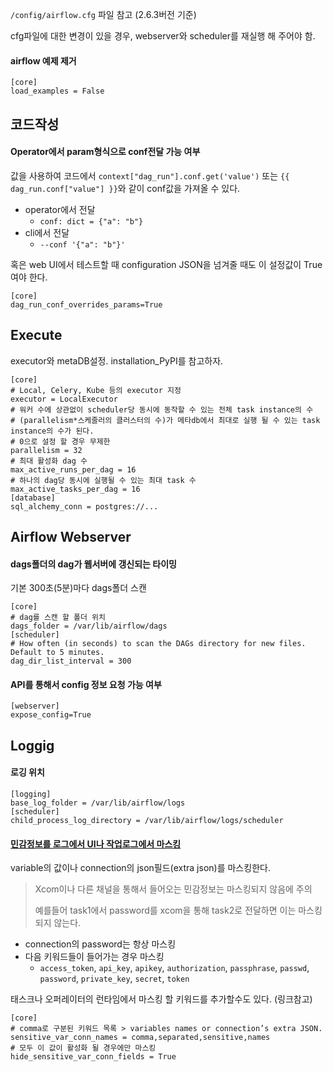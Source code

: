 `/config/airflow.cfg` 파일 참고 (2.6.3버전 기준)

cfg파일에 대한 변경이 있을 경우, webserver와 scheduler를 재실행 해 주어야 함.


#### airflow 예제 제거
```
[core]
load_examples = False
```

## 코드작성


#### Operator에서 param형식으로 conf전달 가능 여부

값을 사용하여 코드에서 `context["dag_run"].conf.get('value')` 또는 `{{ dag_run.conf["value"] }}`와 같이 conf값을 가져올 수 있다.
- operator에서 전달
    - `conf: dict = {"a": "b"}`
- cli에서 전달
    - `--conf '{"a": "b"}'`

혹은 web UI에서 테스트할 때 configuration JSON을 넘겨줄 때도 이 설정값이 True여야 한다.

```
[core]
dag_run_conf_overrides_params=True
```


## Execute

executor와 metaDB설정. installation_PyPI를 참고하자.
```
[core]
# Local, Celery, Kube 등의 executor 지정
executor = LocalExecutor
# 워커 수에 상관없이 scheduler당 동시에 동작할 수 있는 전체 task instance의 수
# (parallelism*스케줄러의 클러스터의 수)가 메타db에서 최대로 실행 될 수 있는 task instance의 수가 된다.
# 0으로 설정 할 경우 무제한
parallelism = 32
# 최대 활성화 dag 수
max_active_runs_per_dag = 16
# 하나의 dag당 동시에 실행될 수 있는 최대 task 수
max_active_tasks_per_dag = 16
[database]
sql_alchemy_conn = postgres://...
```

## Airflow Webserver

#### dags폴더의 dag가 웹서버에 갱신되는 타이밍

기본 300초(5분)마다 dags폴더 스캔
```
[core]
# dag를 스캔 할 폴더 위치
dags_folder = /var/lib/airflow/dags
[scheduler]
# How often (in seconds) to scan the DAGs directory for new files. Default to 5 minutes.
dag_dir_list_interval = 300
```

#### API를 통해서 config 정보 요청 가능 여부
```
[webserver]
expose_config=True
```

## Loggig

#### 로깅 위치

```
[logging]
base_log_folder = /var/lib/airflow/logs
[scheduler]
child_process_log_directory = /var/lib/airflow/logs/scheduler
```

#### [민감정보를 로그에서 UI나 작업로그에서 마스킹](https://airflow.apache.org/docs/apache-airflow/stable/security/secrets/mask-sensitive-values.html)

variable의 값이나 connection의 json필드(extra json)를 마스킹한다.   
> Xcom이나 다른 채널을 통해서 들어오는 민감정보는 마스킹되지 않음에 주의
>
> 예를들어 task1에서 password를 xcom을 통해 task2로 전달하면 이는 마스킹되지 않는다.
- connection의 password는 항상 마스킹
- 다음 키워드들이 들어가는 경우 마스킹
    - `access_token`, `api_key`, `apikey`, `authorization`, `passphrase`, `passwd`, `password`, `private_key`, `secret`, `token`

태스크나 오퍼레이터의 런타임에서 마스킹 할 키워드를 추가할수도 있다. (링크참고)

```
[core]
# comma로 구분된 키워드 목록 > variables names or connection’s extra JSON.
sensitive_var_conn_names = comma,separated,sensitive,names
# 모두 이 값이 활성화 될 경우에만 마스킹
hide_sensitive_var_conn_fields = True
```